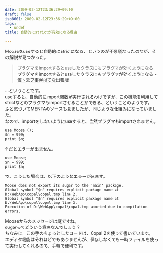 ```yaml
---
date: 2009-02-12T23:36:29+09:00
draft: false
iso8601: 2009-02-12T23:36:29+09:00
tags:
  - undef
title: 自動的にstrictが有効になる理由

---
```


Mooseをuseすると自動的にstrictになる、というのが不思議だったのだが、その解説が見つかった。

> プラグマをimportするとuseしたクラスにもプラグマが効くようになる  
> [プラグマをimportするとuseしたクラスにもプラグマが効くようになる - 僕ト云フ事＠はてな出張版](http://d.hatena.ne.jp/vkgtaro/20090211/1234337390)

…ということです。  
useすると、自動的にimport関数が実行されるわけですが、この機能を利用してstrictなどのプラグマもimportさせることができる、ということのようです。  
ふと気づいてMENTAのソースも見ましたが、同じような仕組みになっていました。  
なので、importをしないようにuseすると、当然プラグマもimportされません。

```text
use Moose ();
$n = 999;
print $n;
```

↑だとエラーが出ません。

```text
use Moose;
$n = 999;
print $n;
```

で、こうした場合は、以下のようなエラーが出ます。

```text
Moose does not export its sugar to the 'main' package.
Global symbol "$n" requires explicit package name at D:\WebApp\copal\copal.tmp line 2.
Global symbol "$n" requires explicit package name at D:\WebApp\copal\copal.tmp line 3.
Execution of D:\WebApp\copal\copal.tmp aborted due to compilation errors.
```

Mooseからのメッセージは謎ですね。  
sugarってどういう意味なんでしょう？  
ちなみに、この手のちょっとしたコードは、Copal 2を使って書いています。  
エディタ機能はそれほどでもありませんが、保存しなくても一時ファイルを使って実行してくれるので、手軽で便利です。
